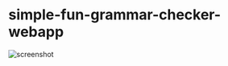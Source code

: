 # simple-fun-grammar-checker-webapp

![screenshot](https://user-images.githubusercontent.com/63925819/128675951-bc84de50-8093-4885-8043-f902b017fdc2.png)
